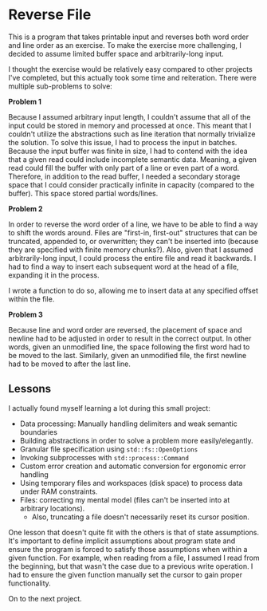 # Reverse File

This is a program that takes printable input and reverses both word order and line order as an exercise. To make the exercise more challenging, I decided to assume limited buffer space and arbitrarily-long input.

I thought the exercise would be relatively easy compared to other projects I've completed, but this actually took some time and reiteration. There were multiple sub-problems to solve:

**Problem 1**

Because I assumed arbitrary input length, I couldn't assume that all of the input could be stored in memory and processed at once. This meant that I couldn't utilize the abstractions such as line iteration that normally trivialize the solution. To solve this issue, I had to process the input in batches. Because the input buffer was finite in size, I had to contend with the idea that a given read could include incomplete semantic data. Meaning, a given read could fill the buffer with only part of a line or even part of a word. Therefore, in addition to the read buffer, I needed a secondary storage space that I could consider practically infinite in capacity (compared to the buffer). This space stored partial words/lines.

**Problem 2**

In order to reverse the word order of a line, we have to be able to find a way to shift the words around. Files are "first-in, first-out" structures that can be truncated, appended to, or overwritten; they can't be inserted into (because they are specified with finite memory chunks?). Also, given that I assumed arbitrarily-long input, I could process the entire file and read it backwards. I had to find a way to insert each subsequent word at the head of a file, expanding it in the process.

I wrote a function to do so, allowing me to insert data at any specified offset within the file.

**Problem 3**

Because line and word order are reversed, the placement of space and newline had to be adjusted in order to result in the correct output. In other words, given an unmodified line, the space following the first word had to be moved to the last. Similarly, given an unmodified file, the first newline had to be moved to after the last line.

## Lessons

I actually found myself learning a lot during this small project:

- Data processing: Manually handling delimiters and weak semantic boundaries
- Building abstractions in order to solve a problem more easily/elegantly.
- Granular file specification using `std::fs::OpenOptions`
- Invoking subprocesses with `std::process::Command`
- Custom error creation and automatic conversion for ergonomic error handling
- Using temporary files and workspaces (disk space) to process data under RAM constraints.
- Files: correcting my mental model (files can't be inserted into at arbitrary locations).
    - Also, truncating a file doesn't necessarily reset its cursor position.
    
One lesson that doesn't quite fit with the others is that of state assumptions. It's important to define implicit assumptions about program state and ensure the program is forced to satisfy those assumptions when within a given function. For example, when reading from a file, I assumed I read from the beginning, but that wasn't the case due to a previous write operation. I had to ensure the given function manually set the cursor to gain proper functionality.


On to the next project.
